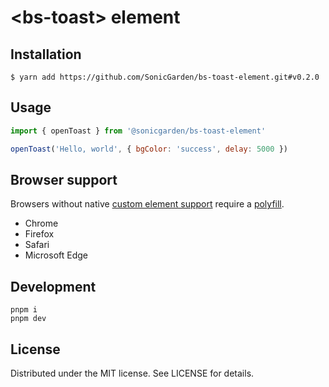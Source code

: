 # &lt;bs-toast&gt; element

## Installation

```
$ yarn add https://github.com/SonicGarden/bs-toast-element.git#v0.2.0
```

## Usage

```js
import { openToast } from '@sonicgarden/bs-toast-element'

openToast('Hello, world', { bgColor: 'success', delay: 5000 })
```

## Browser support

Browsers without native [custom element support][support] require a [polyfill][].

- Chrome
- Firefox
- Safari
- Microsoft Edge

[support]: https://caniuse.com/#feat=custom-elementsv1
[polyfill]: https://github.com/webcomponents/custom-elements

## Development

```
pnpm i
pnpm dev
```

## License

Distributed under the MIT license. See LICENSE for details.
